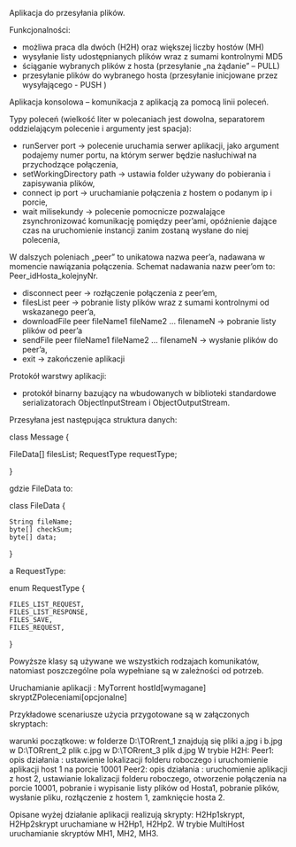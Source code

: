 Aplikacja do przesyłania plików.

Funkcjonalności:
- możliwa praca dla dwóch (H2H) oraz większej liczby hostów (MH) 
- wysyłanie listy udostępnianych plików wraz z sumami kontrolnymi MD5
- ściąganie wybranych plików z hosta (przesyłanie „na żądanie” – PULL)
- przesyłanie plików do wybranego hosta (przesyłanie inicjowane przez wysyłającego -  PUSH )

Aplikacja konsolowa – komunikacja z aplikacją za pomocą linii poleceń.

Typy poleceń (wielkość liter w polecaniach jest dowolna, separatorem oddzielającym polecenie i argumenty jest spacja):
- runServer port -> polecenie uruchamia serwer aplikacji, jako argument podajemy numer portu, 
na którym serwer będzie nasłuchiwał na przychodzące połączenia,
- setWorkingDirectory path -> ustawia folder używany do pobierania i zapisywania plików,
- connect ip port -> uruchamianie połączenia z hostem o podanym ip i porcie,
- wait milisekundy -> polecenie pomocnicze pozwalające zsynchronizować komunikację pomiędzy peer’ami, 
opóźnienie dające czas na uruchomienie instancji zanim zostaną wysłane do niej polecenia,

W dalszych poleniach „peer” to unikatowa nazwa peer’a, nadawana w momencie nawiązania połączenia. 
Schemat nadawania nazw peer’om to: Peer_idHosta_kolejnyNr.
- disconnect peer -> rozłączenie połączenia z peer’em,
- filesList peer -> pobranie listy plików wraz z sumami kontrolnymi od wskazanego peer’a,
- downloadFile peer fileName1 fileName2 … filenameN -> pobranie listy plików od peer’a
- sendFile peer fileName1 fileName2 … filenameN ->  wysłanie plików do peer’a, 
- exit -> zakończenie aplikacji

Protokół warstwy aplikacji:
- protokół binarny bazujący na wbudowanych w biblioteki standardowe serializatorach ObjectInputStream i ObjectOutputStream. 

Przesyłana jest następująca struktura danych:

class Message {

  FileData[] filesList;
  RequestType requestType;
  
}

gdzie FileData to:

class FileData {

    String fileName;
    byte[] checkSum;
    byte[] data;
    
}

a RequestType:

enum RequestType {

    FILES_LIST_REQUEST,
    FILES_LIST_RESPONSE,
    FILES_SAVE,
    FILES_REQUEST,
    
}

Powyższe klasy są używane we wszystkich rodzajach komunikatów, natomiast poszczególne pola wypełniane są w zależności od potrzeb.

Uruchamianie aplikacji :
MyTorrent hostId[wymagane] skryptZPoleceniami[opcjonalne]

Przykładowe scenariusze użycia przygotowane są w załączonych skryptach:

warunki początkowe: 
w folderze D:\\TORrent_1 znajdują się pliki a.jpg i b.jpg
w D:\\TORrent_2 plik c.jpg
w D:\\TORrent_3 plik d.jpg
W trybie H2H:
Peer1: opis działania : ustawienie lokalizacji folderu roboczego i uruchomienie aplikacji host 1 na porcie 10001
Peer2: opis działania : uruchomienie aplikacji z host 2, ustawianie lokalizacji folderu roboczego, otworzenie połączenia na porcie 10001, pobranie i wypisanie listy plików od Hosta1, pobranie plików, wysłanie pliku, rozłączenie z hostem 1, zamknięcie hosta 2.

Opisane wyżej działanie aplikacji realizują skrypty: H2Hp1skrypt, H2Hp2skrypt uruchamiane w H2Hp1, H2Hp2.
W trybie MultiHost
uruchamianie skryptów MH1, MH2, MH3.
